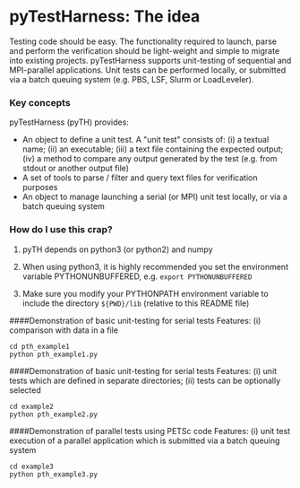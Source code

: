 # pyTestHarness: The idea #

Testing code should be easy. The functionality required to launch, parse and perform the verification should be light-weight and simple to migrate into existing projects. pyTestHarness supports unit-testing of sequential and MPI-parallel applications. Unit tests can be performed locally, or submitted via a batch queuing system (e.g. PBS, LSF, Slurm or LoadLeveler).

### Key concepts ###

pyTestHarness (pyTH) provides:

* An object to define a unit test. A "unit test" consists of: (i) a textual name; (ii) an executable; (iii) a text file containing the expected output; (iv) a method to compare any output generated by the test (e.g. from stdout or another output file)
* A set of tools to parse / filter and query text files for verification purposes
* An object to manage launching a serial (or MPI) unit test locally, or via a batch queuing system

### How do I use this crap? ###

1. pyTH depends on python3 (or python2) and numpy

2. When using python3, it is highly recommended you set the environment variable PYTHONUNBUFFERED, e.g.
```export PYTHONUNBUFFERED```

3. Make sure you modify your PYTHONPATH environment variable to include the directory ```${PWD}/lib``` (relative to this README file)

####Demonstration of basic unit-testing for serial tests 
Features: 
(i) comparison with data in a file
  
    cd pth_example1
    python pth_example1.py
  
####Demonstration of basic unit-testing for serial tests
Features:
(i) unit tests which are defined in separate directories;
(ii) tests can be optionally selected
  
    cd example2
    python pth_example2.py
  
####Demonstration of parallel tests using PETSc code 
Features:
(i) unit test execution of a parallel application which is submitted via a batch queuing system

  
    cd example3
    python pth_example3.py
